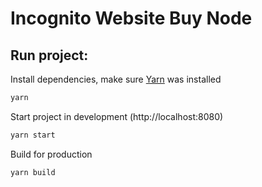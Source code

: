 # Incognito Website Buy Node

## Run project:
Install dependencies, make sure [Yarn](https://yarnpkg.com/lang/en/docs/install/#mac-stable) was installed 
```sh
yarn
```

Start project in development (http://localhost:8080)
```sh
yarn start
```

Build for production
```sh
yarn build
```
